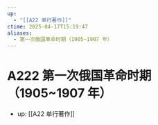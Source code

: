 ```yaml
---
up:
  - "[[A22 单行著作]]"
ctime: 2025-04-17T15:19:47
aliases:
  - 第一次俄国革命时期（1905~1907 年）
---
```


# A222 第一次俄国革命时期（1905~1907 年）

- up: [[A22 单行著作]]

